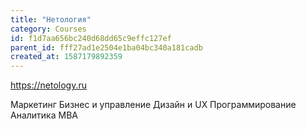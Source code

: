 ```yaml
---
title: "Нетология"
category: Courses
id: f1d7aa656bc240d68dd65c9effc127ef
parent_id: fff27ad1e2504e1ba04bc340a181cadb
created_at: 1587179892359
---
```


https://netology.ru

Маркетинг
Бизнес и управление
Дизайн и UX
Программирование
Аналитика
MBA

                